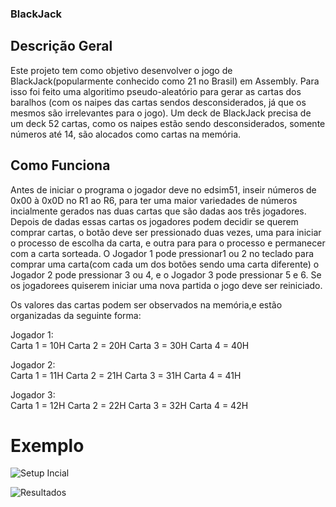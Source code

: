 ### BlackJack

## Descrição Geral

Este projeto tem como objetivo desenvolver o jogo de BlackJack(popularmente conhecido como 21 no Brasil) em Assembly. 
Para isso foi feito uma algoritimo pseudo-aleatório para gerar as cartas dos baralhos (com os naipes das cartas sendos 
desconsiderados, já que os mesmos são irrelevantes para o jogo). 
Um deck de BlackJack precisa de um deck 52 cartas, como os naipes estão sendo desconsiderados, somente números até 14,
são alocados como cartas na memória.

## Como Funciona 

Antes de iniciar o programa o jogador deve no edsim51, inseir números de 0x00 à 0x0D no R1 ao R6,
para ter uma maior variedades de números incialmente gerados nas duas cartas que são dadas aos três jogadores.
Depois de dadas essas cartas os jogadores podem decidir se querem comprar cartas, o botão deve ser
pressionado duas vezes, uma para iniciar o processo de escolha da carta, e outra para para o processo e permanecer
com a carta sorteada. O Jogador 1 pode pressionar1 ou 2 no teclado para comprar uma carta(com cada um dos 
botões sendo uma carta diferente) o Jogador 2 pode pressionar 3 ou 4, e o Jogador 3 pode pressionar 5 e 6. 
Se os jogadorees quiserem iniciar uma nova partida o jogo deve ser reiniciado.

Os valores das cartas podem ser observados na memória,e estão organizadas da seguinte forma:

Jogador 1:   
Carta 1 = 10H
Carta 2 = 20H
Carta 3 = 30H
Carta 4 = 40H

Jogador 2:   
Carta 1 = 11H
Carta 2 = 21H
Carta 3 = 31H
Carta 4 = 41H

Jogador 3:   
Carta 1 = 12H
Carta 2 = 22H
Carta 3 = 32H
Carta 4 = 42H

# Exemplo

![Setup Incial](Setup.jpg)

![Resultados](Resultados.jpg)
